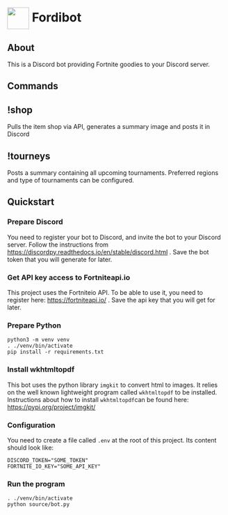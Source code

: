 # <img src="https://raw.githack.com/FortAwesome/Font-Awesome/master/svgs/solid/ghost.svg" card_color="#40DBB0" width="50" height="50" style="vertical-align:middle"/> Fordibot

## About
This is a Discord bot providing Fortnite goodies to your Discord server.

## Commands
## !shop
Pulls the item shop via API, generates a summary image and posts it in Discord
## !tourneys
Posts a summary containing all upcoming tournaments. Preferred regions and type of tournaments can be configured.

## Quickstart
### Prepare Discord
You need to register your bot to Discord, and invite the bot to your Discord server. Follow the instructions from https://discordpy.readthedocs.io/en/stable/discord.html . Save the bot token that you will generate for later.

### Get API key access to Fortniteapi.io
This project uses the Fortniteio API. To be able to use it, you need to register here: https://fortniteapi.io/ . Save the api key that you will get for later.
### Prepare Python
```
python3 -m venv venv
. ./venv/bin/activate
pip install -r requirements.txt
```
### Install wkhtmltopdf
This bot uses the python library `imgkit` to convert html to images. It relies on the well known lightweight program called `wkhtmltopdf` to be installed. Instructions about how to install `wkhtmltopdf`can be found here: https://pypi.org/project/imgkit/ 
### Configuration
You need to create a file called `.env` at the root of this project. Its content should look like:
```
DISCORD_TOKEN="SOME_TOKEN"
FORTNITE_IO_KEY="SOME_API_KEY"
```
### Run the program
```
. ./venv/bin/activate
python source/bot.py
```
